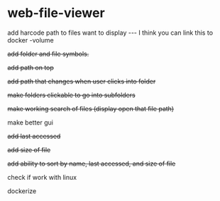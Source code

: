 # web-file-viewer

add harcode path to files want to display --- I think you can link this to docker -volume

~~add folder and file symbols.~~

~~add path on top~~

~~add path that changes when user clicks into folder~~

~~make folders clickable to go into subfolders~~

~~make working search of files (display open that file path)~~

make better gui

~~add last accessed~~

~~add size of file~~

~~add ability to sort by name, last accessed, and size of file~~

check if work with linux

dockerize

